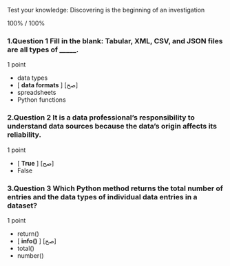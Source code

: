 Test your knowledge: Discovering is the beginning of an investigation



100% / 100%




### 1.Question 1 Fill in the blank: Tabular, XML, CSV, and JSON files are all types of _____.

1 point

* data types
* [ **data formats** ] [صح]
* spreadsheets
* Python functions


### 2.Question 2 It is a data professional’s responsibility to understand data sources because the data’s origin affects its reliability.

1 point

* [ **True** ] [صح]
* False


### 3.Question 3 Which Python method returns the total number of entries and the data types of individual data entries in a dataset?

1 point

* return()
* [ **info()** ] [صح] 
* total()
* number()




